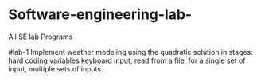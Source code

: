 # Software-engineering-lab-
All SE lab Programs

#lab-1
Implement weather modeling using the quadratic solution in stages: hard
coding variables keyboard input, read from a file, for a single set of input,
multiple sets of inputs.
